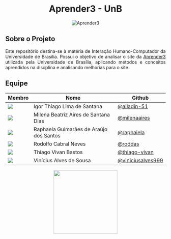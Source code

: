 <h1 align="center">
Aprender3 - UnB
</h1>

<p align= "center"

![Aprender3](https://upload.wikimedia.org/wikipedia/commons/thumb/d/d0/S%C3%ADmbolo_da_UnB.png/640px-S%C3%ADmbolo_da_UnB.png)

## Sobre o Projeto
<p align="justify">
Este repositório destina-se à matéria de Interação Humano-Computador da Universidade de Brasília. Possui o objetivo de analisar o site da <a href="https://upload.wikimedia.org/wikipedia/commons/d/d0/S%C3%ADmbolo_da_UnB.png">Aprender3 </a> utilizada pela Universidade de Brasília, aplicando métodos e conceitos aprendidos na discplina e analisando melhorias para o site.
<p/>

## Equipe

|Membro|Nome|Github|
|------|------|---------|
|<img src= "https://avatars.githubusercontent.com/u/78519040?v=4"> | Igor Thiago Lima de Santana |[@alladin-51](https://github.com/Alladin-51)|
|<img src= "https://avatars.githubusercontent.com/u/97989639?v=4"> | Milena Beatriz Aires de Santana Dias |[@milenaaires](https://github.com/milenaaires)|
|<img src= "https://avatars.githubusercontent.com/u/64171633?v=4"> | Raphaela Guimarães de Araújo dos Santos |[@raphaiela](https://github.com/raphaiela)|
|<img src= "https://avatars.githubusercontent.com/u/9947506?v=4"> | Rodolfo Cabral Neves |[@roddas](https://github.com/roddas)|
|<img src= "https://avatars.githubusercontent.com/u/80918128?v=4"> | Thiago Vivan Bastos |[@thiago-vivan](https://github.com/thiago-vivan)|
|<img src= "https://avatars.githubusercontent.com/u/77307847?v=4"> | Vinícius Alves de Sousa |[@viniciusalves999](https://github.com/viniciusalves999)|

<p align="center"><a href="https://fga.unb.br" target="_blank"><img width="200"src="https://sbseg2017.redes.unb.br/wp-content/uploads/2017/04/logo_fug.png"></a></p>
</p>
